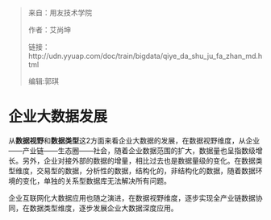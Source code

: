 > 来自：用友技术学院
> 
> 作者：艾尚坤
> 
> 链接：http:\/\/udn.yyuap.com\/doc\/train\/bigdata\/qiye\_da\_shu\_ju\_fa\_zhan\_md.html
> 
> 编辑:郭琪

# 企业大数据发展

从**数据视野**和**数据类型**这2方面来看企业大数据的发展，在数据视野维度，从企业——产业链——生态圈——社会，随着企业数据范围的扩大，数据量也呈指数级增长。另外，企业对接外部的数据的增量，相比过去也是数据量级的变化。在数据类型维度，交易型的数据，分析性的数据，结构化的，非结构化的数据，随着数据环境的变化，单独的关系型数据库无法解决所有问题。

企业互联网化大数据应用也随之演进，在数据视野维度，逐步实现全产业链数据协同，在数据类型维度，逐步发展企业大数据深度应用。

